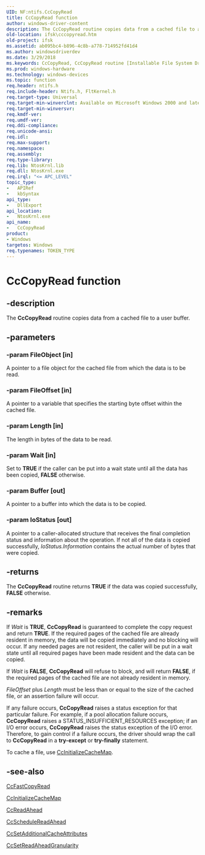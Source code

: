 ```yaml
---
UID: NF:ntifs.CcCopyRead
title: CcCopyRead function
author: windows-driver-content
description: The CcCopyRead routine copies data from a cached file to a user buffer.
old-location: ifsk\cccopyread.htm
old-project: ifsk
ms.assetid: ab095bc4-b896-4c8b-a778-714952fd41d4
ms.author: windowsdriverdev
ms.date: 3/29/2018
ms.keywords: CcCopyRead, CcCopyRead routine [Installable File System Drivers], ccref_76dde6ff-ccd7-4d90-a744-9d2c05624b00.xml, ifsk.cccopyread, ntifs/CcCopyRead
ms.prod: windows-hardware
ms.technology: windows-devices
ms.topic: function
req.header: ntifs.h
req.include-header: Ntifs.h, FltKernel.h
req.target-type: Universal
req.target-min-winverclnt: Available on Microsoft Windows 2000 and later Windows operating systems.
req.target-min-winversvr: 
req.kmdf-ver: 
req.umdf-ver: 
req.ddi-compliance: 
req.unicode-ansi: 
req.idl: 
req.max-support: 
req.namespace: 
req.assembly: 
req.type-library: 
req.lib: NtosKrnl.lib
req.dll: NtosKrnl.exe
req.irql: "<= APC_LEVEL"
topic_type:
-	APIRef
-	kbSyntax
api_type:
-	DllExport
api_location:
-	NtosKrnl.exe
api_name:
-	CcCopyRead
product:
- Windows
targetos: Windows
req.typenames: TOKEN_TYPE
---
```


# CcCopyRead function


## -description


The <b>CcCopyRead</b> routine copies data from a cached file to a user buffer.


## -parameters




### -param FileObject [in]

A pointer to a file object for the cached file from which the data is to be read.


### -param FileOffset [in]

A pointer to a variable that specifies the starting byte offset within the cached file.


### -param Length [in]

The length in bytes of the data to be read.


### -param Wait [in]

Set to <b>TRUE</b> if the caller can be put into a wait state until all the data has been copied, <b>FALSE</b> otherwise.


### -param Buffer [out]

A pointer to a buffer into which the data is to be copied. 


### -param IoStatus [out]

A pointer to a caller-allocated structure that receives the final completion status and information about the operation. If not all of the data is copied successfully, <i>IoStatus.Information</i> contains the actual number of bytes that were copied.


## -returns



The <b>CcCopyRead</b> routine returns <b>TRUE</b> if the data was copied successfully, <b>FALSE</b> otherwise.




## -remarks



If <i>Wait</i> is <b>TRUE</b>, <b>CcCopyRead</b> is guaranteed to complete the copy request and return <b>TRUE</b>. If the required pages of the cached file are already resident in memory, the data will be copied immediately and no blocking will occur. If any needed pages are not resident, the caller will be put in a wait state until all required pages have been made resident and the data can be copied.

If <i>Wait</i> is <b>FALSE</b>, <b>CcCopyRead</b> will refuse to block, and will return <b>FALSE</b>, if the required pages of the cached file are not already resident in memory. 

<i>FileOffset</i> plus <i>Length</i> must be less than or equal to the size of the cached file, or an assertion failure will occur.

If any failure occurs, <b>CcCopyRead</b> raises a status exception for that particular failure. For example, if a pool allocation failure occurs, <b>CcCopyRead</b> raises a STATUS_INSUFFICIENT_RESOURCES exception; if an I/O error occurs, <b>CcCopyRead</b> raises the status exception of the I/O error. Therefore, to gain control if a failure occurs, the driver should wrap the call to <b>CcCopyRead</b> in a <b>try-except</b> or <b>try-finally</b> statement.

To cache a file, use <a href="https://msdn.microsoft.com/library/windows/hardware/ff539135">CcInitializeCacheMap</a>.




## -see-also




<a href="https://msdn.microsoft.com/library/windows/hardware/ff539067">CcFastCopyRead</a>



<a href="https://msdn.microsoft.com/library/windows/hardware/ff539135">CcInitializeCacheMap</a>



<a href="https://msdn.microsoft.com/library/windows/hardware/ff539191">CcReadAhead</a>



<a href="https://msdn.microsoft.com/library/windows/hardware/ff539200">CcScheduleReadAhead</a>



<a href="https://msdn.microsoft.com/library/windows/hardware/ff539203">CcSetAdditionalCacheAttributes</a>



<a href="https://msdn.microsoft.com/library/windows/hardware/ff539224">CcSetReadAheadGranularity</a>
 

 

